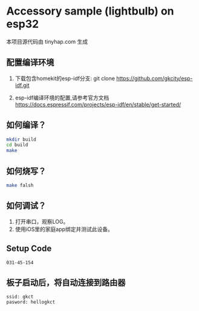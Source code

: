 # Accessory sample (lightbulb) on esp32

本项目源代码由 tinyhap.com 生成

## 配置编译环境
1. 下载包含homekit的esp-idf分支:
git clone https://github.com/gkcity/esp-idf.git

2. esp-idf编译环境的配置,请参考官方文档
https://docs.espressif.com/projects/esp-idf/en/stable/get-started/

## 如何编译？
```bash
mkdir build
cd build
make
```

## 如何烧写？ 
```bash
make falsh
```

## 如何调试？
1. 打开串口，观察LOG。
2. 使用iOS里的家庭app绑定并测试此设备。

## Setup Code
```
031-45-154
```

## 板子启动后，将自动连接到路由器
```
ssid: gkct
pasword: hellogkct
```
